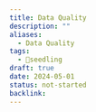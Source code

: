 ```yaml
---
title: Data Quality
description: ""
aliases:
  - Data Quality
tags:
  - 🌱seedling
draft: true
date: 2024-05-01
status: not-started
backlink:
---
```

